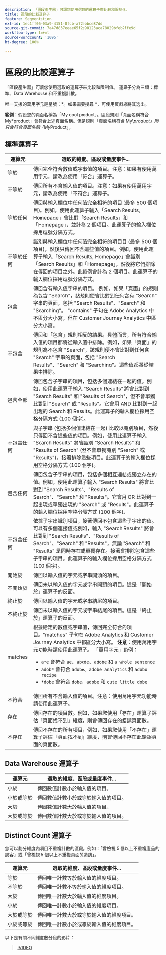 ```yaml
---
description: 「區段產生器」可讓您使用選取的運算子來比較和限制值。
title: 區段的比較運算子
feature: Segmentation
exl-id: 1ec1ff05-03a9-4151-8fcb-a72ebbce87dd
source-git-commit: 7a47d837eeae65f2e98123aca78029bfeb7ffe9d
workflow-type: tm+mt
source-wordcount: '1095'
ht-degree: 100%

---
```


# 區段的比較運算子

「區段產生器」可讓您使用選取的運算子來比較和限制值。 運算子分為三類：標準、Data Warehouse 和不重複計數。

唯一支援的萬用字元是星號：*。如果需要搜尋 *，可使用反斜線將其逸出。

**範例**：假設您的頁面名稱為「My cool product」。區段規則「頁面名稱符合 My*product」會符合上述頁面名稱。但是規則「頁面名稱符合 My\\*product」則只會符合頁面名稱「My*Product」。

## 標準運算子

| 運算元 | 選取的維度、區段或量度事件... |
|--- |--- |
| 等於 | 傳回完全符合數值或字串值的項目。注意：如果有使用萬用字元，請改為使用「符合」運算子。 |
| 不等於 | 傳回所有不含輸入值的項目。注意：如果有使用萬用字元，請改為使用「不符合」運算子。 |
| 等於任何 | 傳回與輸入欄位中任何值完全相符的項目 (最多 500 個項目)。例如，使用此運算子輸入「Search Results, Homepage」會比對「Search Results」和「Homepage」，並計為 2 個項目。此運算子的輸入欄位採用逗號分隔方式。 |
| 不等於任何 | 識別與輸入欄位中任何值完全相符的項目目 (最多 500 個項目)，然後只傳回不含這些值的項目。例如，使用此運算子輸入「Search Results, Homepage」會識別「Search Results」和「Homepage」，然後將它們排除在傳回的項目之外。此範例會計為 2 個項目。此運算子的輸入欄位採用逗號分隔方式。 |
| 包含 | 傳回含有輸入值字串的項目。 例如，如果「頁面」的規則為包含 &quot;Search&quot;，該規則便會比對到任何含有 &quot;Search&quot; 字串的頁面，包括 &quot;Search Results&quot;、&quot;Search&quot; 和 &quot;Searching&quot;。 &quot;contains&quot; 子句在 Adobe Analytics 中不區分大小寫，但在 Customer Journey Analytics 中區分大小寫。 |
| 不包含 | 傳回和「包含」規則相反的結果。具體而言，所有符合輸入值的項目都將從輸入值中排除。例如，如果「頁面」的規則為不包含 &quot;Search&quot;，該規則便不會比對到任何含 &quot;Search&quot; 字串的頁面，包括 &quot;Search Results&quot;、&quot;Search&quot; 和 &quot;Searching&quot;。這些值都將從結果中排除。 |
| 包含全部 | 傳回包含子字串的項目，包括多個連結在一起的值。例如，使用此運算子輸入 &quot;Search Results&quot; 將會比對到 &quot;Search Results&quot; 和 &quot;Results of Search&quot;，但不會單獨比對到 &quot;Search&quot; 或 &quot;Results&quot;。它會用 AND 比對到一起出現的 Search 和 Results。此運算子的輸入欄位採用空格分隔方式 (100 個字)。 |
| 不包含任何 | 與子字串 (包括多個值連結在一起) 比較以識別項目，然後只傳回不含這些值的項目。例如，使用此運算子輸入 &quot;Search Results&quot; 將會識別 &quot;Search Results&quot; 和 &quot;Results of Search&quot; (但不會單獨識別 &quot;Search&quot; 或 &quot;Results&quot;)，接著排除這些項目。此運算子的輸入欄位採用空格分隔方式 (100 個字)。 |
| 包含任何 | 傳回包含子字串的項目，包括多個相互連結或獨立存在的值。例如，使用此運算子輸入 &quot;Search Results&quot; 將會比對到 &quot;Search Results&quot;、&quot;Results of Search&quot;、&quot;Search&quot; 和 &quot;Results&quot;。它會用 OR 比對到一起出現或單獨出現的 &quot;Search&quot; 或 &quot;Results&quot;。此運算子的輸入欄位採用空格分隔方式 (100 個字)。 |
| 不包含任何 | 依據子字串識別項目，接著傳回不包含這些子字串的值。可以有多個連接值或例如，輸入 &quot;Search Results&quot; 將會比對到 &quot;Search Results&quot;、&quot;Results of Search&quot;、&quot;Search&quot; 和 &quot;Results&quot;，無論 &quot;Search&quot; 和 &quot;Results&quot; 是同時存在或單獨存在。接著會排除包含這些子字串的項目。此運算子的輸入欄位採用空格分隔方式 (100 個字)。 |
| 開始於 | 傳回以輸入值的字元或字串開頭的項目。 |
| 不開始於 | 傳回未以輸入值的字元或字串開頭的項目。這是「開始於」運算子的反面。 |
| 終止於 | 傳回以輸入值的字元或字串結尾的項目。 |
| 不終止於 | 傳回未以輸入值的字元或字串結尾的項目。這是「終止於」運算子的反面。 |
| matches | 根據給定的數值或字串值，傳回完全符合的項目。&quot;matches&quot; 子句在 Adobe Analytics 和 Customer Journey Analytics 中都區分大小寫。 **注意**：使用萬用字元功能時請使用此運算子。 「萬用字元」範例：<ul><li>`a*e` 會符合 `ae`、`abcde`、`adobe` 和 `a whole sentence`</li><li>`adob*` 會符合 `adobe`、`adobe analytics` 和 `adobo recipe`</li><li>`*dobe` 會符合 `dobe`、`adobe` 和 `cute little dobe`</li></ul> |
| 不符合 | 傳回所有不含輸入值的項目。注意：使用萬用字元功能時請使用此運算子。 |
| 存在 | 傳回存在的項目數。例如，如果您使用「存在」運算子評估「頁面找不到」維度，則會傳回存在的錯誤頁面數。 |
| 不存在 | 傳回不存在的所有項目。例如，如果您使用「不存在」運算子評估「頁面找不到」維度，則會傳回不存在此錯誤頁面的頁面數。 |

## Data Warehouse 運算子

| 運算元 | 選取的維度、區段或量度事件... |
| --- | --- |
| 小於 | 傳回數值計數小於輸入值的項目。 |
| 小於或等於 | 傳回數值計數小於或等於輸入值的項目。 |
| 大於 | 傳回數值計數大於輸入值的項目。 |
| 大於或等於 | 傳回數值計數大於或等於輸入值的項目。 |

## Distinct Count 運算子

您可以劃分維度內項目不重複計數的區段。例如：「曾檢視 5 個以上不重複產品的訪客」或「曾檢視 5 個以上不重複頁面的造訪」。

| 運算元 | 選取的維度、區段或量度事件... |
| --- | --- |
| 等於 | 傳回唯一計數等於輸入值的維度項目。 |
| 不等於 | 傳回唯一計數不等於輸入值的維度項目。 |
| 大於 | 傳回唯一計數大於輸入值的維度項目。 |
| 小於 | 傳回唯一計數小於輸入值的維度項目。 |
| 大於或等於 | 傳回唯一計數大於或等於輸入值的維度項目。 |
| 小於或等於 | 傳回唯一計數小於或等於輸入值的維度項目。 |

以下是有關不同維度數分段的影片：

>[!VIDEO](https://video.tv.adobe.com/v/27257/?quality=12)